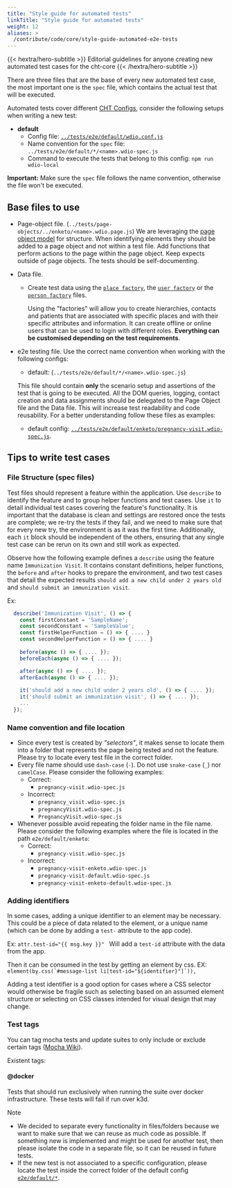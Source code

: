 ```yaml
---
title: "Style guide for automated tests"
linkTitle: "Style guide for automated tests"
weight: 12
aliases: >
  /contribute/code/core/style-guide-automated-e2e-tests
---
```


{{< hextra/hero-subtitle >}}
  Editorial guidelines for anyone creating new automated test cases for the cht-core
{{< /hextra/hero-subtitle >}}

There are three files that are the base of every new automated test case, the most important one is the `spec` file, which contains the actual test that will be executed.

Automated tests cover different [CHT Configs](https://github.com/medic/cht-core/tree/master/config), consider the following setups when writing a new test:
- **default**
  - Config file: [`../tests/e2e/default/wdio.conf.js`](https://github.com/medic/cht-core/blob/master/tests/e2e/default/wdio.conf.js)
  - Name convention for the `spec` file: `../tests/e2e/default/*/<name>.wdio-spec.js`
  - Command to execute the tests that belong to this config:  `npm run wdio-local`

**Important:** Make sure the `spec` file follows the name convention, otherwise the file won't be executed.

## Base files to use

- Page-object file. (`../tests/page-objects/../enketo/<name>.wdio.page.js`)
  We are leveraging the [page object model](https://www.thoughtworks.com/insights/blog/using-page-objects-overcome-protractors-shortcomings) for structure. When identifying elements they should be added to a page object and not within a test file. Add functions that perform actions to the page within the page object. Keep expects outside of page objects. The tests should be self-documenting.

- Data file.
    - Create test data using the [`place factory`](https://github.com/medic/cht-core/blob/master/tests/factories/cht/contacts/place.js), the [`user factory`](https://github.com/medic/cht-core/blob/master/tests/factories/cht/users/users.js) or the [`person factory`](https://github.com/medic/cht-core/blob/master/tests/factories/cht/contacts/person.js) files.

      Using the "factories" will allow you to create hierarchies, contacts and patients that are associated with specific places and with their specific attributes and information. It can create offline or online users that can be used to login with different roles. **Everything can be customised depending on the test requirements**.

- e2e testing file. Use the correct name convention when working with the following configs:
    - default: (`../tests/e2e/default/*/<name>.wdio-spec.js`)

  This file should contain **only** the scenario setup and assertions of the test that is going to be executed. All the DOM queries, logging, contact creation and data assignments should be delegated to the Page Object file and the Data file. This will increase test readability and code reusability. For a better understanding follow these files as examples:
    - default config: [`../tests/e2e/default/enketo/pregnancy-visit.wdio-spec.js`](https://github.com/medic/cht-core/blob/master/tests/e2e/default/enketo/pregnancy-visit.wdio-spec.js).

## Tips to write test cases
### File Structure (spec files)

Test files should represent a feature within the application. Use `describe` to identify the feature and to group helper functions and test cases. Use `it` to detail individual test cases covering the feature's functionality.
It is important that the database is clean and settings are restored once the tests are complete; we re-try the tests if they fail, and we need to make sure that for every new try, the environment is as it was the first time. Additionally, each `it` block should be independent of the others, ensuring that any single test case can be rerun on its own and still work as expected.

Observe how the following example defines a `describe` using the feature name `Immunization Visit`. It contains constant definitions, helper functions, the `before` and `after` hooks to prepare the environment, and two test cases that detail the expected results `should add a new child under 2 years old` and `should submit an immunization visit`.

Ex:
```js
  describe('Immunization Visit', () => {
    const firstConstant = 'SampleName';
    const secondConstant = 'SampleValue';
    const firstHelperFunction = () => { .... }
    const secondHelperFunction = () => { .... }
    
    before(async () => { .... });    
    beforeEach(async () => { .... });

    after(async () => { .... });
    afterEach(async () => { .... });
    
    it('should add a new child under 2 years old', () => { .... });
    it('should submit an immunization visit', () => { .... });
    ...
  });
```

### Name convention and file location

- Since every test is created by _"selectors"_, it makes sense to locate them into a folder that represents the page being tested and not the feature. Please try to locate every test file in the correct folder.
- Every file name should use `dash-case` (`-`). Do not use `snake-case` (`_`) nor `camelCase`. Please consider the following examples:
    - Correct:
        - `pregnancy-visit.wdio-spec.js`
    - Incorrect:
        - `pregnancy_visit.wdio-spec.js`
        - `pregnancyVisit.wdio-spec.js`
        - `PregnancyVisit.wdio-spec.js`
- Whenever possible avoid repeating the folder name in the file name. Please consider the following examples where the file is located in the path `e2e/default/enketo`:
    - Correct:
        - `pregnancy-visit.wdio-spec.js`
    - Incorrect:
        - `pregnancy-visit-enketo.wdio-spec.js`
        - `pregnancy-visit-default.wdio-spec.js`
        - `pregnancy-visit-enketo-default.wdio-spec.js`

### Adding identifiers
In some cases, adding a unique identifier to an element may be necessary. This could be a piece of data related to the element, or a unique name (which can be done by adding a `test-` attribute to the app code).

Ex:  `attr.test-id="{{ msg.key }}" ` Will add a `test-id` attribute with the data from the app.

Then it can be consumed in the test by getting an element by css. EX: ``element(by.css(`#message-list li[test-id="${identifier}"]`)),``

Adding a test identifier is a good option for cases where a CSS selector would otherwise be fragile such as selecting based on an assumed element structure or selecting on CSS classes intended for visual design that may change.

### Test tags
You can tag mocha tests and update suites to only include or exclude certain tags ([Mocha Wiki](https://github.com/mochajs/mocha/wiki/Tagging)).

Existent tags:
#### @docker
Tests that should run exclusively when running the suite over docker infrastructure. These tests will fail if run over k3d.

> [!NOTE] 
> * We decided to separate every functionality in files/folders because we want to make sure that we can reuse as much code as possible. If something new is implemented and might be used for another test, then please isolate the code in a separate file, so it can be reused in future tests.
> * If the new test is not associated to a specific configuration, please locate the test inside the correct folder of the default config [`e2e/default/*`](https://github.com/medic/cht-core/tree/master/tests/e2e/default). 